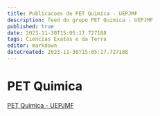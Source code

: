 ```yaml
---
title: Publicacoes de PET Quimica - UEPJMF 
description: feed do grupo PET Quimica - UEPJMF
published: true
date: 2023-11-30T15:05:17.727188
tags: Ciencias Exatas e da Terra
editor: markdown
dateCreated: 2023-11-30T15:05:17.727188
---
```


# PET Quimica
[PET Quimica - UEPJMF](/grupo/136PETQuimicaUEPJMF)